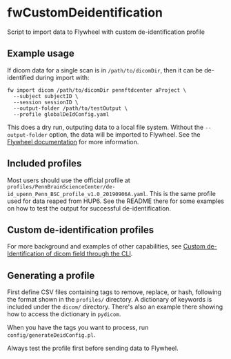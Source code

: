 # fwCustomDeidentification
Script to import data to Flywheel with custom de-identification profile

## Example usage 

If dicom data for a single scan is in `/path/to/dicomDir`, then it can
be de-identified during import with:

```
fw import dicom /path/to/dicomDir pennftdcenter aProject \
  --subject subjectID \
  --session sessionID \
  --output-folder /path/to/testOutput \
  --profile globalDeIdConfig.yaml
```

This does a dry run, outputing data to a local file system. Without
the `--output-folder` option, the data will be imported to
Flywheel. See the [Flywheel documentation](https://docs.flywheel.io/hc/en-us/articles/360008548134-CLI-Command-import-dicom-)
for more information.


## Included profiles

Most users should use the official profile at
`profiles/PennBrainScienceCenter/de-id_upenn_Penn_BSC_profile_v1.0_20190906A.yaml`. This
is the same profile used for data reaped from HUP6. See the README
there for some examples on how to test the output for successful
de-identification.


## Custom de-identification profiles

For more background and examples of other capabilities, see [Custom
de-Identification of dicom field through the CLI](https://docs.flywheel.io/hc/en-us/articles/360008972493-Custom-de-Identification-of-dicom-field-through-the-CLI). 


## Generating a profile

First define CSV files containing tags to remove, replace, or hash,
following the format shown in the `profiles/` directory. A dictionary
of keywords is included under the `dicom/` directory. There's also an
example there showing how to access the dictionary in `pydicom`.

When you have the tags you want to process, run
`config/generateDeidConfig.pl`.

Always test the profile first before sending data to Flywheel.
